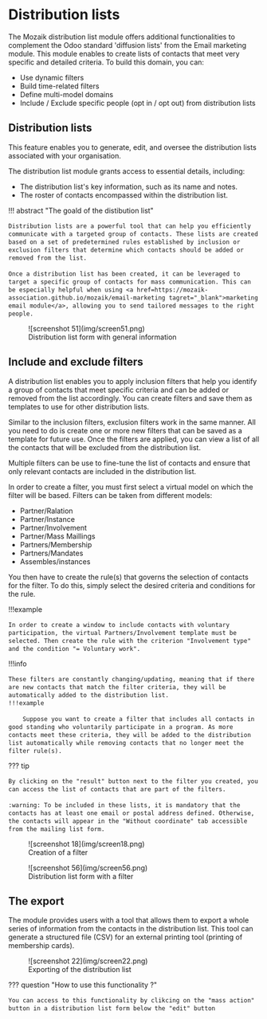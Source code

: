 # Distribution lists

The Mozaik distribution list module offers additional functionalities to complement the Odoo standard 'diffusion lists' from the Email marketing module. 
This module enables to create lists of contacts that meet very specific and detailed criteria. To build this domain, you can:

- Use dynamic filters
- Build time-related filters
- Define multi-model domains
- Include / Exclude specific people (opt in / opt out) from distribution lists 

## Distribution lists

This feature enables you to generate, edit, and oversee the distribution lists associated with your organisation.

The distribution list module grants access to essential details, including:

- The distribution list's key information, such as its name and notes.
- The roster of contacts encompassed within the distribution list.

!!! abstract "The goald of the distibution list" 

    Distribution lists are a powerful tool that can help you efficiently communicate with a targeted group of contacts. These lists are created based on a set of predetermined rules established by inclusion or exclusion filters that determine which contacts should be added or removed from the list.

    Once a distribution list has been created, it can be leveraged to target a specific group of contacts for mass communication. This can be especially helpful when using <a href=https://mozaik-association.github.io/mozaik/email-marketing tagret="_blank">marketing email module</a>, allowing you to send tailored messages to the right people.    
 
<figure markdown>
![screenshot 51](img/screen51.png)
 <figcaption>Distribution list form with general information</figcaption>
</figure>

## Include and exclude filters
 
A distribution list enables you to apply inclusion filters that help you identify a group of contacts that meet specific criteria and can be added or removed from the list accordingly. You can create filters and save them as templates to use for other distribution lists.

Similar to the inclusion filters, exclusion filters work in the same manner. All you need to do is create one or more new filters that can be saved as a template for future use. Once the filters are applied, you can view a list of all the contacts that will be excluded from the distribution list.

Multiple filters can be use to fine-tune the list of contacts and ensure that only relevant contacts are included in the distribution list.

In order to create a filter, you must first select a virtual model on which the filter will be based. Filters can be taken from different models: 

- Partner/Ralation 
- Partner/Instance 
- Partner/Involvement
- Partner/Mass Maillings
- Partners/Membership
- Partners/Mandates
- Assembles/instances 

You then have to create the rule(s) that governs the selection of contacts for the filter. To do this, simply select the desired criteria and conditions for the rule. 

!!!example

    In order to create a window to include contacts with voluntary participation, the virtual Partners/Involvement template must be selected. Then create the rule with the criterion "Involvement type" and the condition "= Voluntary work".
    
!!!info

    These filters are constantly changing/updating, meaning that if there are new contacts that match the filter criteria, they will be automatically added to the distribution list.
    !!!example

        Suppose you want to create a filter that includes all contacts in good standing who voluntarily participate in a program. As more contacts meet these criteria, they will be added to the distribution list automatically while removing contacts that no longer meet the filter rule(s).

??? tip

    By clicking on the "result" button next to the filter you created, you can access the list of contacts that are part of the filters.

    :warning: To be included in these lists, it is mandatory that the contacts has at least one email or postal address defined. Otherwise, the contacts will appear in the "Without coordinate" tab accessible from the mailing list form.

<figure markdown>
![screenshot 18](img/screen18.png)
<figcaption>Creation of a filter</figcaption>
</figure>
<figure markdown>
![screenshot 56](img/screen56.png)
<figcaption>Distribution list form with a filter</figcaption>
</figure>

## The export

The module provides users with a tool that allows them to export a whole series of information from the contacts in the distribution list. This tool can generate a structured file (CSV) for an external printing tool (printing of membership cards).

<figure markdown>
![screenshot 22](img/screen22.png)
 <figcaption>Exporting of the distribution list</figcaption>
</figure>

??? question "How to use this functionality ?"

    You can access to this functionality by clikcing on the "mass action" button in a distribution list form below the "edit" button